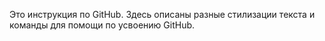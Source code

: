 Это инструкция по GitHub.
Здесь описаны разные стилизации текста и команды для помощи по усвоению GitHub.